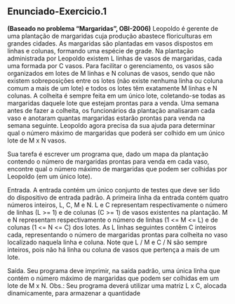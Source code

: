 ## Enunciado-Exercicio.1


**(Baseado no problema “Margaridas”, OBI-2006)** Leopoldo é gerente de uma 
 plantação de margaridas cuja produção abastece floriculturas em grandes
cidades. As margaridas são plantadas em vasos dispostos em linhas e colunas,
formando uma espécie de grade. Na plantação administrada por Leopoldo
existem L linhas de vasos de margaridas, cada uma formada por C vasos. Para
facilitar o gerenciamento, os vasos são organizados em lotes de M linhas e N
colunas de vasos, sendo que não existem sobreposições entre os lotes (não
existe nenhuma linha ou coluna comum a mais de um lote) e todos os lotes têm
exatamente M linhas e N colunas. A colheita é sempre feita em um único lote,
coletando-se todas as margaridas daquele lote que estejam prontas para a
venda. Uma semana antes de fazer a colheita, os funcionários da plantação
analisaram cada vaso e anotaram quantas margaridas estarão prontas para
venda na semana seguinte. Leopoldo agora precisa da sua ajuda para
determinar qual o número máximo de margaridas que poderá ser colhido em
um único lote de M x N vasos. 

Sua tarefa é escrever um programa que, dado um mapa da plantação contendo o
número de margaridas prontas para venda em cada vaso, encontre qual o número
máximo de margaridas que podem ser colhidas por Leopoldo (em um único lote).

Entrada. A entrada contém um único conjunto de testes que deve ser lido do
dispositivo de entrada padrão. A primeira linha da entrada contém quatro números
inteiros, L, C, M e N. L e C representam respectivamente o número de linhas (L >= 1)
e de colunas (C >= 1) de vasos existentes na plantação. M e N representam respectivamente
o número de linhas (1 <= M <= L) e de colunas (1 <= N <= C) dos lotes. As L linhas seguintes
contêm C inteiros cada, representando o número de margaridas prontas para colheita no vaso
localizado naquela linha e coluna. Note que L / M e C / N são sempre inteiros, pois não há
linha ou coluna de vasos que pertença a mais de um lote.

Saída. Seu programa deve imprimir, na saída padrão, uma única linha que contém o
número máximo de margaridas que podem ser colhidas em um lote de M x N.
	Obs.: Seu programa deverá utilizar uma matriz L x C, alocada dinamicamente, para 
armazenar a quantidade 
